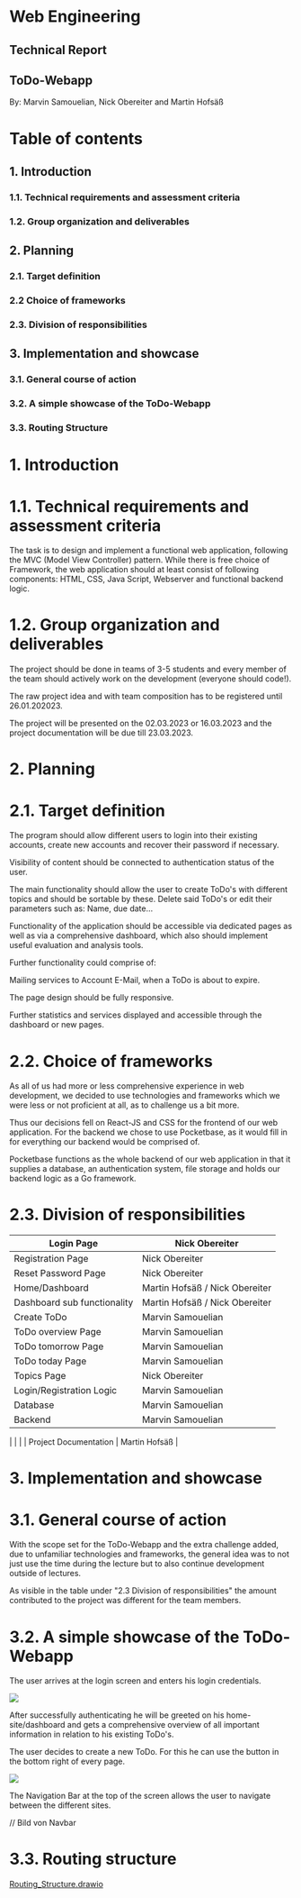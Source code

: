 # Web Engineering

## Technical Report

## ToDo-Webapp

By: Marvin Samouelian, Nick Obereiter and Martin Hofsäß

# Table of contents

## 1. Introduction

### 1.1. Technical requirements and assessment criteria
### 1.2. Group organization and deliverables

## 2. Planning

### 2.1. Target definition
### 2.2 Choice of frameworks
### 2.3. Division of responsibilities

## 3. Implementation and showcase

### 3.1. General course of action
### 3.2. A simple showcase of the ToDo-Webapp
### 3.3. Routing Structure


# 1. Introduction

# 1.1. Technical requirements and assessment criteria

The task is to design and implement a functional web application, following the MVC (Model View Controller) pattern. While there is free choice of Framework, the web application should at least consist of following components: HTML, CSS, Java Script, Webserver and functional backend logic.

# 1.2. Group organization and deliverables

The project should be done in teams of 3-5 students and every member of the team should actively work on the development (everyone should code!).

The raw project idea and with team composition has to be registered until 26.01.202023.

The project will be presented on the 02.03.2023 or 16.03.2023 and the project documentation will be due till 23.03.2023.


# 2. Planning

# 2.1. Target definition

The program should allow different users to login into their existing accounts, create new accounts and recover their password if necessary.

Visibility of content should be connected to authentication status of the user.

The main functionality should allow the user to create ToDo's with different topics and should be sortable by these. Delete said ToDo's or edit their parameters such as: Name, due date…

Functionality of the application should be accessible via dedicated pages as well as via a comprehensive dashboard, which also should implement useful evaluation and analysis tools.

Further functionality could comprise of:

Mailing services to Account E-Mail, when a ToDo is about to expire.

The page design should be fully responsive.

Further statistics and services displayed and accessible through the dashboard or new pages.

# 2.2. Choice of frameworks

As all of us had more or less comprehensive experience in web development, we decided to use technologies and frameworks which we were less or not proficient at all, as to challenge us a bit more.

Thus our decisions fell on React-JS and CSS for the frontend of our web application. For the backend we chose to use Pocketbase, as it would fill in for everything our backend would be comprised of.

Pocketbase functions as the whole backend of our web application in that it supplies a database, an authentication system, file storage and holds our backend logic as a Go framework.

# 2.3. Division of responsibilities

| Login Page | Nick Obereiter |
| --- | --- |
| Registration Page | Nick Obereiter |
| Reset Password Page | Nick Obereiter |
| Home/Dashboard | Martin Hofsäß / Nick Obereiter |
| Dashboard sub functionality | Martin Hofsäß / Nick Obereiter |
| Create ToDo | Marvin Samouelian |
| ToDo overview Page | Marvin Samouelian |
| ToDo tomorrow Page | Marvin Samouelian |
| ToDo today Page | Marvin Samouelian |
| Topics Page | Nick Obereiter |
| Login/Registration Logic | Marvin Samouelian |
| Database | Marvin Samouelian |
| Backend | Marvin Samouelian |
|
|
|
| Project Documentation | Martin Hofsäß |

# 3. Implementation and showcase

# 3.1. General course of action

With the scope set for the ToDo-Webapp and the extra challenge added, due to unfamiliar technologies and frameworks, the general idea was to not just use the time during the lecture but to also continue development outside of lectures.

As visible in the table under "2.3 Division of responsibilities" the amount contributed to the project was different for the team members.

# 3.2. A simple showcase of the ToDo-Webapp

The user arrives at the login screen and enters his login credentials.

![](RackMultipart20230216-1-6zvgjp_html_6798995ebbbe7a93.png)

After successfully authenticating he will be greeted on his home-site/dashboard and gets a comprehensive overview of all important information in relation to his existing ToDo's.

The user decides to create a new ToDo. For this he can use the button in the bottom right of every page.

![](RackMultipart20230216-1-6zvgjp_html_4fbdcf7c9f7e6417.png)

The Navigation Bar at the top of the screen allows the user to navigate between the different sites.

// Bild von Navbar

# 3.3. Routing structure

[Routing_Structure.drawio](Routing_Structure.drawio)